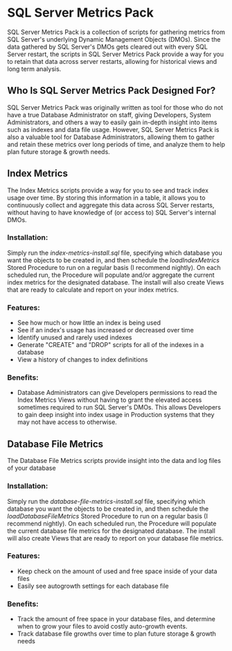 # SQL Server Metrics Pack
SQL Server Metrics Pack is a collection of scripts for gathering metrics from SQL Server's underlying Dynamic Management Objects (DMOs).  Since the data gathered by SQL Server's DMOs gets cleared out with every SQL Server restart, the scripts in SQL Server Metrics Pack provide a way for you to retain that data across server restarts, allowing for historical views and long term analysis.

## Who Is  SQL Server Metrics Pack Designed For?
SQL Server Metrics Pack was originally written as tool for those who do not have a true Database Administrator on staff, giving Developers, System Administrators, and others a way to easily gain in-depth insight into items such as indexes and data file usage.  However, SQL Server Metrics Pack is also a valuable tool for Database Administrators, allowing them to gather and retain these metrics over long periods of time, and analyze them to help plan future storage & growth needs.


## Index Metrics
The Index Metrics scripts provide a way for you to see and track index usage over time.  By storing this information in a table, it allows you to continuously collect and aggregate this data across SQL Server restarts, without having to have knowledge of (or access to) SQL Server's internal DMOs.

### Installation:
Simply run the *index-metrics-install.sql* file, specifying which database you want the objects to be created in, and then schedule the *loadIndexMetrics* Stored Procedure to run on a regular basis (I recommend nightly).  On each scheduled run, the Procedure will populate and/or aggregate the current index metrics for the designated database.  The install will also create Views that are ready to calculate and report on your index metrics.

### Features:
- See how much or how little an index is being used
- See if an index's usage has increased or decreased over time
- Identify unused and rarely used indexes
- Generate "CREATE" and "DROP" scripts for all of the indexes in a database
- View a history of changes to index definitions

### Benefits:
- Database Administrators can give Developers permissions to read the Index Metrics Views without having to grant the elevated access sometimes required to run SQL Server's DMOs.  This allows Developers to gain deep insight into index usage in Production systems that they may not have access to otherwise.


## Database File Metrics
The Database File Metrics scripts provide insight into the data and log files of your database

### Installation:
Simply run the *database-file-metrics-install.sql* file, specifying which database you want the objects to be created in, and then schedule the *loadDatabaseFileMetrics* Stored Procedure to run on a regular basis (I recommend nightly).  On each scheduled run, the Procedure will populate the current database file metrics for the designated database.  The install will also create Views that are ready to report on your database file metrics.

### Features:
- Keep check on the amount of used and free space inside of your data files
- Easily see autogrowth settings for each database file

### Benefits:
- Track the amount of free space in your database files, and determine when to grow your files to avoid costly auto-growth events.
- Track database file growths over time to plan future storage & growth needs

